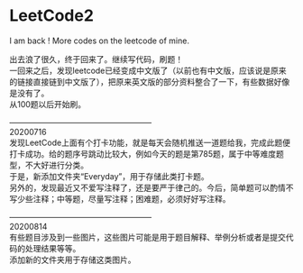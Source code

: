 # LeetCode2
I am back ! More codes on the leetcode of mine.

出去浪了很久，终于回来了。继续写代码，刷题！</br>
一回来之后，发现leetcode已经变成中文版了（以前也有中文版，应该说是原来的链接直接链到中文版了），把原来英文版的部分资料整合了一下，有些数据好像是没有了。</br>
从100题以后开始刷。

——————————————————</br>
20200716</br>
发现LeetCode上面有个打卡功能，就是每天会随机推送一道题给我，完成此题便打卡成功。给的题序号跳动比较大，例如今天的题是第785题，属于中等难度题型，不大好进行分类。</br>
于是，新添加文件夹“Everyday”，用于存储此类打卡题。</br>
另外的，发现最近又不爱写注释了，还是要严于律己的。今后，简单题可以酌情不写少些注释；中等题，尽量写注释；困难题，必须好好写注释。</br>

——————————————————</br>
20200814</br>
有些题目涉及到一些图片，这些图片可能是用于题目解释、举例分析或者是提交代码的处理结果等等。</br>
添加新的文件夹用于存储这类图片。</br>



